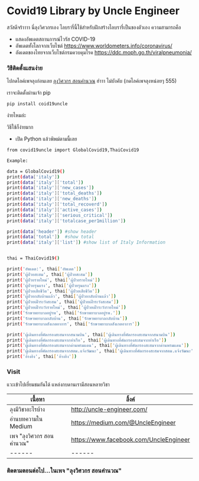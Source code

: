 # Covid19 Library by Uncle Engineer


สวัสดีจร้าาาา นี่ลุงวิศวกรเอง ไลบรารี่นี้ใช้สำหรับฝึกสร้างไลบรารี่เป็นของตัวเอง ความสามารถคือ

  - แสดงอัพเดตสถานการณ์ไวรัส COVID-19
  - อัพเดตทั้งโลกจากเว็บไซต์ https://www.worldometers.info/coronavirus/
  - อัดเดตของไทยจากเว็บไซต์กรมควบคุมโรค https://ddc.moph.go.th/viralpneumonia/ 


### วิธีติดตั้งแสนง่าย

ไปกดไลค์เพจลุงก่อนเลย [ลุงวิศวกร สอนคำนวณ](https://www.facebook.com/UncleEngineer)  ฮ่าาา ไม่บังคับ (กดไลค์เพจลุงหน่อยๆ 555)

เราจะติดตั้งผ่านเจ้า pip

```sh
pip install coid19uncle
```

ง่ายไหมล่ะ

วิธีใช้ก็ง่ายมาก
- เปิด Python แล้วพิพม์ตามนี้เลย

```sh
from covid19uncle import GlobalCovid19,ThaiCovid19

Example:

data = GlobalCovid19()
print(data['italy'])
print(data['italy']['total'])
print(data['italy']['new_cases'])
print(data['italy']['total_deaths'])
print(data['italy']['new_deaths'])
print(data['italy']['total_recoverd'])
print(data['italy']['active_cases'])
print(data['italy']['serious_critical'])
print(data['italy']['totalcase_per1million'])

print(data['header']) #show header
print(data['total'])  #show total
print(data['italy']['list']) #show list of Italy Information


thai = ThaiCovid19()

print('อัพเดต:', thai['อัพเดต'])
print('ผู้ป่วยสะสม', thai['ผู้ป่วยสะสม'])
print('ผู้ป่วยรายใหม่', thai['ผู้ป่วยรายใหม่'])
print('ผู้ป่วยรุนแรง', thai['ผู้ป่วยรุนแรง'])
print('ผู้ป่วยเสียชีวิต', thai['ผู้ป่วยเสียชีวิต'])
print('ผู้ป่วยกลับบ้านแล้ว', thai['ผู้ป่วยกลับบ้านแล้ว'])
print('ผู้ป่วยเฝ้าระวังสะสม', thai['ผู้ป่วยเฝ้าระวังสะสม'])
print('ผู้ป่วยเฝ้าระวังรายใหม่', thai['ผู้ป่วยเฝ้าระวังรายใหม่'])
print('รักษาพยาบาลอยู่รพ', thai['รักษาพยาบาลอยู่รพ.'])
print('รักษาพยาบาลกลับบ้าน', thai['รักษาพยาบาลกลับบ้าน'])
print('รักษาพยาบาลสังเกตอาการ', thai['รักษาพยาบาลสังเกตอาการ'])

print('ผู้เดินทางที่คัดกรองสะสมจากสนามบิน', thai['ผู้เดินทางที่คัดกรองสะสมจากสนามบิน'])
print('ผู้เดินทางที่คัดกรองสะสมจากท่าเรือ', thai['ผู้เดินทางที่คัดกรองสะสมจากท่าเรือ'])
print('ผู้เดินทางที่คัดกรองสะสมจากด่านพรมแดน', thai['ผู้เดินทางที่คัดกรองสะสมจากด่านพรมแดน'])
print('ผู้เดินทางที่คัดกรองสะสมจากสตม.แจ้งวัฒนะ', thai['ผู้เดินทางที่คัดกรองสะสมจากสตม.แจ้งวัฒนะ'])
print('อ้างอิง', thai['อ้างอิง'])


```

### Visit

แวะเข้าไปเยี่ยมชมกันได้ แหล่งกบดานเรามีสอนหลายวิชา

| เนื้อหา | ลิ้งค์ |
| ------ | ------ |
| ลุงมีวิชาอะไรบ้าง |http://uncle-engineer.com/ |
| อ่านบทความใน Medium  | https://medium.com/@UncleEngineer |
| เพจ "ลุงวิศวกร สอนคำนวณ"  | https://www.facebook.com/UncleEngineer |
| ------ | ------ |

### ติดตามตอนต่อไป...ในเพจ "ลุงวิศวกร สอนคำนวณ"
